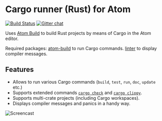 # Cargo runner (Rust) for Atom

[![Build Status](https://img.shields.io/travis/AtomBuild/atom-build-cargo/master.svg?style=flat-square)](https://travis-ci.org/AtomBuild/atom-build-cargo)
[![Gitter chat](https://badges.gitter.im/noseglid/atom-build.svg?style=flat-square)](https://gitter.im/noseglid/atom-build)

Uses [Atom Build](https://github.com/noseglid/atom-build) to build Rust projects by means of Cargo in the Atom editor.

Required packages:
[atom-build](https://github.com/noseglid/atom-build) to run Cargo commands.
[linter](https://atom.io/packages/linter) to display compiler messages.

## Features

- Allows to run various Cargo commands (`build`, `test`, `run`, `doc`, `update` etc.)
- Supports extended commands [`cargo check`](https://github.com/rsolomo/cargo-check) and [`cargo clippy`](https://github.com/arcnmx/cargo-clippy).
- Supports multi-crate projects (including Cargo workspaces).
- Displays compiler messages and panics in a handy way.

![Screencast](http://g.recordit.co/ZK2iCsz7C6.gif)
